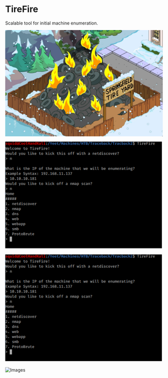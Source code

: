 # TireFire
Scalable tool for initial machine enumeration.











![Images](Tire_fire.jpg)













![Images](TireFireAction.png)



















![Images](TireFireAction.png)
















![Images](CoolHandSquid.jpg)















